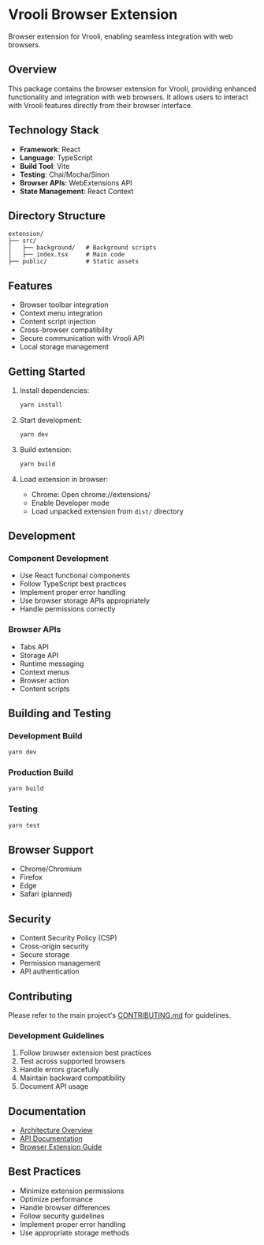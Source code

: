# Vrooli Browser Extension

Browser extension for Vrooli, enabling seamless integration with web browsers.

## Overview

This package contains the browser extension for Vrooli, providing enhanced functionality and integration with web browsers. It allows users to interact with Vrooli features directly from their browser interface.

## Technology Stack

- **Framework**: React
- **Language**: TypeScript
- **Build Tool**: Vite
- **Testing**: Chai/Mocha/Sinon
- **Browser APIs**: WebExtensions API
- **State Management**: React Context

## Directory Structure

```
extension/
├── src/
│   ├── background/   # Background scripts
│   ├── index.tsx     # Main code
├── public/           # Static assets
```

## Features

- Browser toolbar integration
- Context menu integration
- Content script injection
- Cross-browser compatibility
- Secure communication with Vrooli API
- Local storage management

## Getting Started

1. Install dependencies:
   ```bash
   yarn install
   ```

2. Start development:
   ```bash
   yarn dev
   ```

3. Build extension:
   ```bash
   yarn build
   ```

4. Load extension in browser:
   - Chrome: Open chrome://extensions/
   - Enable Developer mode
   - Load unpacked extension from `dist/` directory

## Development

### Component Development

- Use React functional components
- Follow TypeScript best practices
- Implement proper error handling
- Use browser storage APIs appropriately
- Handle permissions correctly

### Browser APIs

- Tabs API
- Storage API
- Runtime messaging
- Context menus
- Browser action
- Content scripts

## Building and Testing

### Development Build

```bash
yarn dev
```

### Production Build

```bash
yarn build
```

### Testing

```bash
yarn test
```

## Browser Support

- Chrome/Chromium
- Firefox
- Edge
- Safari (planned)

## Security

- Content Security Policy (CSP)
- Cross-origin security
- Secure storage
- Permission management
- API authentication

## Contributing

Please refer to the main project's [CONTRIBUTING.md](../../CONTRIBUTING.md) for guidelines.

### Development Guidelines

1. Follow browser extension best practices
2. Test across supported browsers
3. Handle errors gracefully
4. Maintain backward compatibility
5. Document API usage

## Documentation

- [Architecture Overview](../../ARCHITECTURE.md)
- [API Documentation](../docs/api/README.md)
- [Browser Extension Guide](./docs/EXTENSION.md)

## Best Practices

- Minimize extension permissions
- Optimize performance
- Handle browser differences
- Follow security guidelines
- Implement proper error handling
- Use appropriate storage methods 
